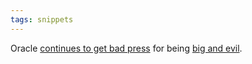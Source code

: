 ```yaml
---
tags: snippets
---
```


Oracle [continues to get bad press](http://www.hudson-labs.org/content/hudsons-future) for being [big and evil](http://hudson-labs.org/content/whos-driving-thing).
